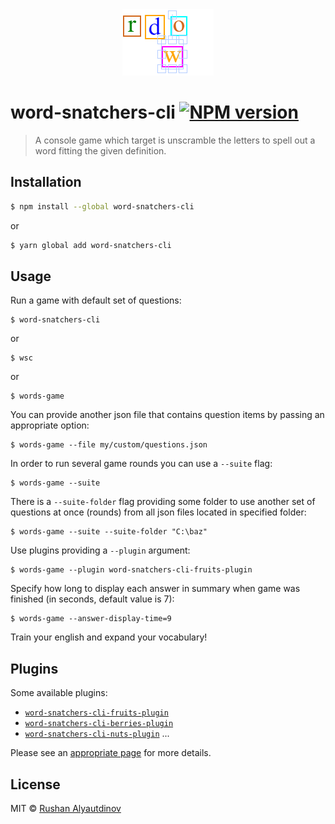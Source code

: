 <div align="center">
  <img src="media/logo.png" alt="Word-Snatchers-CLI" />
</div>

# word-snatchers-cli [![NPM version][npm-image]][npm-url]

> A console game which target is unscramble the letters to spell out a word fitting the given definition.

## Installation

```sh
$ npm install --global word-snatchers-cli
```

or

```sh
$ yarn global add word-snatchers-cli
```

## Usage

Run a game with default set of questions:

```shell
$ word-snatchers-cli
```

or

```shell
$ wsc
```

or

```shell
$ words-game
```

You can provide another json file that contains question items by passing an appropriate option:

```shell
$ words-game --file my/custom/questions.json
```

In order to run several game rounds you can use a `--suite` flag:

```shell
$ words-game --suite
```

There is a `--suite-folder` flag providing some folder to use another set of questions at once (rounds) from all json files located in specified folder:

```shell
$ words-game --suite --suite-folder "C:\baz"
```

Use plugins providing a `--plugin` argument:

```shell
$ words-game --plugin word-snatchers-cli-fruits-plugin
```

Specify how long to display each answer in summary when game was finished (in seconds, default value is 7):

```shell
$ words-game --answer-display-time=9
```

Train your english and expand your vocabulary!

## Plugins

Some available plugins:

* [`word-snatchers-cli-fruits-plugin`](https://github.com/akgondber/word-snatchers-cli-fruits-plugin)
* [`word-snatchers-cli-berries-plugin`](https://github.com/akgondber/word-snatchers-cli-berries-plugin)
* [`word-snatchers-cli-nuts-plugin`](https://github.com/akgondber/word-snatchers-cli-nuts-plugin)
...

Please see an [appropriate page](https://github.com/akgondber/word-snatchers-cli/blob/main/doc/plugins.md) for more details.

## License

MIT © [Rushan Alyautdinov](https://github.com/akgondber)

[npm-image]: https://img.shields.io/npm/v/word-snatchers-cli.svg?style=flat
[npm-url]: https://npmjs.org/package/word-snatchers-cli
